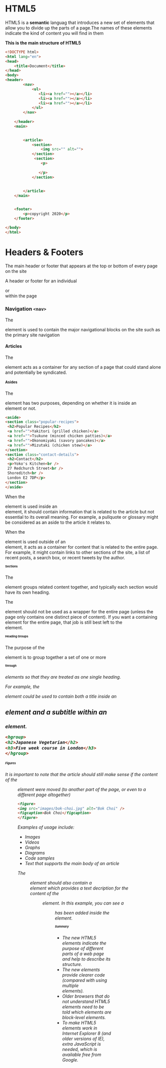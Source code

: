 # HTML5
HTML5 is a **semantic** languag that introduces a new set of elements that allow you to divide up the
parts of a page.The names of these elements indicate the kind of content
you will find in them



__This is the main structure of HTML5__
```HTML
<!DOCTYPE html>
<html lang="en">
<head>
    <title>Document</title>
</head>
<body>
<header>
        <nav>
            <ul>
               <li><a href=""></a></li>
               <li><a href=""></a></li>
               <li><a href=""></a></li>
            </ul>
        </nav>
        
    </header>
    <main>
        

        <article>
            <section>
                <img src="" alt="">
            </section>
             <section>
                <p>
            
               </p>
            </section>
          
    
        </article>
    </main>


    <footer>
        <p>copyright 2020</p>
    </footer>

</body>
</html>
```
# Headers & Footers

The main header or footer that appears at the top or bottom of every page on the site

A header or footer for an individual <article> or <section> within the page
  
# Navigation `<nav>`

The <nav> element is used to
contain the major navigational
blocks on the site such as the
primary site navigation

# Articles 
The <article> element acts as
a container for any section of a
page that could stand alone and
potentially be syndicated.

# Asides
The <aside> element has two
purposes, depending on whether
it is inside an <article>
element or not.

```HTML
<aside>
<section class="popular-recipes">
 <h2>Popular Recipes</h2>
 <a href="">Yakitori (grilled chicken)</a>
 <a href="">Tsukune (minced chicken patties)</a>
 <a href="">Okonomiyaki (savory pancakes)</a>
 <a href="">Mizutaki (chicken stew)</a>
</section>
<section class="contact-details">
 <h2>Contact</h2>
 <p>Yoko's Kitchen<br />
 27 Redchurch Street<br />
 Shoreditch<br />
 London E2 7DP</p>
</section>
</aside>
```


When the <aside> element
is used inside an <article>
element, it should contain
information that is related to the
article but not essential to its
overall meaning. For example, a
pullquote or glossary might be
considered as an aside to the
article it relates to.


When the <aside> element is
used outside of an <article>
element, it acts as a container
for content that is related to
the entire page. For example,
it might contain links to other
sections of the site, a list of
recent posts, a search box, or
recent tweets by the author.


# Sections

The <section> element groups
related content together, and
typically each section would
have its own heading.

The <section> element should
not be used as a wrapper for
the entire page (unless the
page only contains one distinct
piece of content). If you want a
containing element for the entire
page, that job is still best left to
the <div> element.

# Heading Groups

The purpose of the <hgroup>
element is to group together a
set of one or more <h1> through
<h6> elements so that they are
treated as one single heading. 

For example, the <hgroup>
element could be used to contain
both a title inside an <h2>
element and a subtitle within an
<h3> element.

```HTML
<hgroup>
<h2>Japanese Vegetarian</h2>
<h3>Five week course in London</h3>
</hgroup>
```

# Figures
It is important to note that the
article should still make sense
if the content of the <figure>
element were moved (to another
part of the page, or even to a
different page altogether)

```HTML
<figure>
<img src="images/bok-choi.jpg" alt="Bok Choi" />
<figcaption>Bok Choi</figcaption>
</figure>
```
Examples of usage include:

+ Images
+ Videos
+ Graphs
+ Diagrams
+ Code samples
+ Text that supports the main
body of an article

The <figure> element should
also contain a <figcaption>
element which provides a text
decription for the content of
the <figure> element. In
this example, you can see a
<figure> has been added inside
the <article> element.


# Summary

+ The new HTML5 elements indicate the purpose of
different parts of a web page and help to describe
its structure.
+ The new elements provide clearer code (compared
with using multiple <div> elements).
+ Older browsers that do not understand HTML5
elements need to be told which elements are
block-level elements.
+ To make HTML5 elements work in Internet Explorer 8
(and older versions of IE), extra JavaScript is needed,
which is available free from Google.




